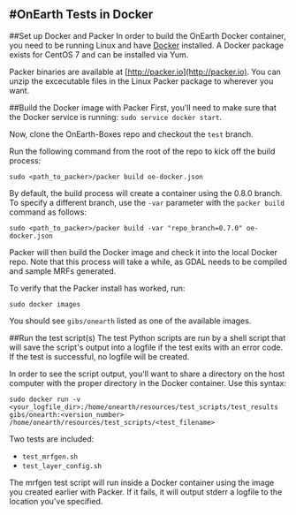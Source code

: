 #OnEarth Tests in Docker
-----

##Set up Docker and Packer 
In order to build the OnEarth Docker container, you need to be running Linux and have [Docker](http://docker.com) installed. A Docker package exists for CentOS 7 and can be installed via Yum.

Packer binaries are available at [http://packer.io](http://packer.io). You can unzip the excecutable files in the Linux Packer package to wherever you want.

##Build the Docker image with Packer
First, you'll need to make sure that the Docker service is running:
`sudo service docker start`.

Now, clone the OnEarth-Boxes repo and checkout the `test` branch.

Run the following command from the root of the repo to kick off the build process:

`sudo <path_to_packer>/packer build oe-docker.json`

By default, the build process will create a container using the 0.8.0 branch. To specify a different branch, use the `-var` parameter with the `packer build` command as follows:

`sudo <path_to_packer>/packer build -var "repo_branch=0.7.0" oe-docker.json`

Packer will then build the Docker image and check it into the local Docker repo. Note that this process will take a while, as GDAL needs to be compiled and sample MRFs generated.

To verify that the Packer install has worked, run:

`sudo docker images`

You should see `gibs/onearth` listed as one of the available images.

##Run the test script(s)
The test Python scripts are run by a shell script that will save the script's output into a logfile if the test exits with an error code. If the test is successful, no logfile will be created.

In order to see the script output, you'll want to share a directory on the host computer with the proper directory in the Docker container. Use this syntax:

```
sudo docker run -v <your_logfile_dir>:/home/onearth/resources/test_scripts/test_results gibs/onearth:<version_number> /home/onearth/resources/test_scripts/<test_filename>
```
Two tests are included:

- `test_mrfgen.sh`
- `test_layer_config.sh`

The mrfgen test script will run inside a Docker container using the image you created earlier with Packer. If it fails, it will output stderr a logfile to the location you've specified.
